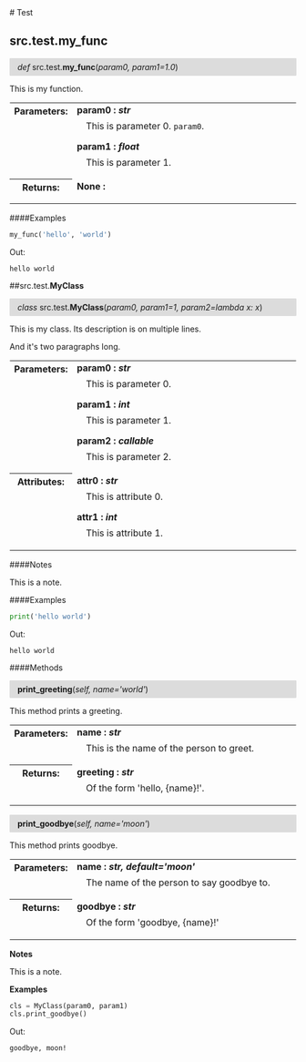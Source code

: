 <script src="https://cdn.mathjax.org/mathjax/latest/MathJax.js?config=TeX-AMS-MML_HTMLorMML" type="text/javascript"></script>

<link rel="stylesheet" href="https://assets.readthedocs.org/static/css/readthedocs-doc-embed.css" type="text/css" />

<style>
    p.attr {
        margin-top: 0.5em;
        margin-left: 1em;
    }
    p.func-header {
        background-color: gainsboro;
        border-radius: 0.1em;
        padding: 0.5em;
        padding-left: 1em;
    }
    table.field-table {
        border-radius: 0.1em
    }
</style># Test

## src.test.**my_func**

<p class="func-header">
    <i>def</i> src.test.<b>my_func</b>(<i>param0, param1=1.0</i>)
</p>

This is my function.

<table class="docutils field-list field-table" frame="void" rules="none">
    <col class="field-name" />
    <col class="field-body" />
    <tbody valign="top">
        <tr class="field">
    <th class="field-name"><b>Parameters:</b></td>
    <td class="field-body" width="100%"><b>param0 : <i>str</i></b>
<p class="attr">
    This is parameter 0. <code>param0</code>.
</p>
<b>param1 : <i>float</i></b>
<p class="attr">
    This is parameter 1.
</p></td>
</tr>
<tr class="field">
    <th class="field-name"><b>Returns:</b></td>
    <td class="field-body" width="100%"><b>None : <i></i></b>
<p class="attr">
    
</p></td>
</tr>
    </tbody>
</table>

####Examples

```python
my_func('hello', 'world')
```

Out:

```
hello world
```

##src.test.**MyClass**

<p class="func-header">
    <i>class</i> src.test.<b>MyClass</b>(<i>param0, param1=1, param2=lambda x: x</i>)
</p>

This is my class.
Its description is on multiple lines.

And it's two paragraphs long.

<table class="docutils field-list field-table" frame="void" rules="none">
    <col class="field-name" />
    <col class="field-body" />
    <tbody valign="top">
        <tr class="field">
    <th class="field-name"><b>Parameters:</b></td>
    <td class="field-body" width="100%"><b>param0 : <i>str</i></b>
<p class="attr">
    This is parameter 0.
</p>
<b>param1 : <i>int</i></b>
<p class="attr">
    This is parameter 1.
</p>
<b>param2 : <i>callable</i></b>
<p class="attr">
    This is parameter 2.
</p></td>
</tr>
<tr class="field">
    <th class="field-name"><b>Attributes:</b></td>
    <td class="field-body" width="100%"><b>attr0 : <i>str</i></b>
<p class="attr">
    This is attribute 0.
</p>
<b>attr1 : <i>int</i></b>
<p class="attr">
    This is attribute 1.
</p></td>
</tr>
    </tbody>
</table>

####Notes

This is a note.

####Examples

```python
print('hello world')
```

Out:

```
hello world
```

####Methods

<p class="func-header">
    <i></i> <b>print_greeting</b>(<i>self, name='world'</i>)
</p>

This method prints a greeting.

<table class="docutils field-list field-table" frame="void" rules="none">
    <col class="field-name" />
    <col class="field-body" />
    <tbody valign="top">
        <tr class="field">
    <th class="field-name"><b>Parameters:</b></td>
    <td class="field-body" width="100%"><b>name : <i>str</i></b>
<p class="attr">
    This is the name of the person to greet.
</p></td>
</tr>
<tr class="field">
    <th class="field-name"><b>Returns:</b></td>
    <td class="field-body" width="100%"><b>greeting : <i>str</i></b>
<p class="attr">
    Of the form 'hello, {name}!'.
</p></td>
</tr>
    </tbody>
</table>



<p class="func-header">
    <i></i> <b>print_goodbye</b>(<i>self, name='moon'</i>)
</p>

This method prints goodbye.

<table class="docutils field-list field-table" frame="void" rules="none">
    <col class="field-name" />
    <col class="field-body" />
    <tbody valign="top">
        <tr class="field">
    <th class="field-name"><b>Parameters:</b></td>
    <td class="field-body" width="100%"><b>name : <i>str, default='moon'</i></b>
<p class="attr">
    The name of the person to say goodbye to.
</p></td>
</tr>
<tr class="field">
    <th class="field-name"><b>Returns:</b></td>
    <td class="field-body" width="100%"><b>goodbye : <i>str</i></b>
<p class="attr">
    Of the form 'goodbye, {name}!'
</p></td>
</tr>
    </tbody>
</table>

**Notes**

This is a note.

**Examples**

```python
cls = MyClass(param0, param1)
cls.print_goodbye()
```

Out:

```
goodbye, moon!
```
